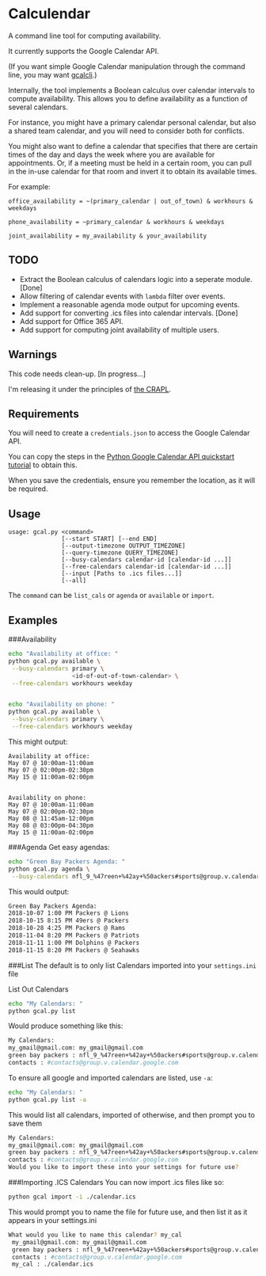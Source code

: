 # Calculendar

A command line tool for computing availability.

It currently supports the Google Calendar API.

(If you want simple Google Calendar manipulation through the command line, you may want [gcalcli](https://pypi.org/project/gcalcli/).)

Internally, the tool implements a Boolean calculus over calendar intervals to
compute availability.  This allows you to define availability as a function of
several calendars.

For instance, you might have a primary calendar personal calendar, but also a
shared team calendar, and you will need to consider both for conflicts.

You might also want to define a calendar that specifies that there are
certain times of the day and days the week where you are available for
appointments.  Or, if a meeting must be held in a certain room, you can pull in
the in-use calendar for that room and invert it to obtain its available times.

For example:

```
office_availability = ~(primary_calendar | out_of_town) & workhours & weekdays

phone_availability = ~primary_calendar & workhours & weekdays

joint_availability = my_availability & your_availability
```




## TODO

 + Extract the Boolean calculus of calendars logic into a seperate module. [Done]
 + Allow filtering of calendar events with `lambda` filter over events.
 + Implement a reasonable agenda mode output for upcoming events.
 + Add support for converting .ics files into calendar intervals. [Done]
 + Add support for Office 365 API.
 + Add support for computing joint availability of multiple users.

## Warnings

This code needs clean-up. [In progress...]

I'm releasing it under the principles of [the CRAPL](http://matt.might.net/articles/crapl/).


## Requirements

You will need to create a `credentials.json` to access the Google Calendar API.

You can copy the steps in the [Python Google Calendar API quickstart tutorial](https://developers.google.com/calendar/quickstart/python) to obtain this.

When you save the credentials, ensure you remember the location, as it will be required. 



## Usage

```
usage: gcal.py <command>
               [--start START] [--end END]
               [--output-timezone OUTPUT_TIMEZONE]
               [--query-timezone QUERY_TIMEZONE]
               [--busy-calendars calendar-id [calendar-id ...]]
               [--free-calendars calendar-id [calendar-id ...]]
               [--input [Paths to .ics files...]]
               [--all]
```

The `command` can be `list_cals` or `agenda` or `available` or `import`.


## Examples

###Availability
```bash
echo "Availability at office: "
python gcal.py available \
 --busy-calendars primary \
                  <id-of-out-of-town-calendar> \
 --free-calendars workhours weekday


echo "Availability on phone: "
python gcal.py available \
 --busy-calendars primary \
 --free-calendars workhours weekday
```

This might output:

```
Availability at office:
May 07 @ 10:00am-11:00am
May 07 @ 02:00pm-02:30pm
May 15 @ 11:00am-02:00pm


Availability on phone:
May 07 @ 10:00am-11:00am
May 07 @ 02:00pm-02:30pm
May 08 @ 11:45am-12:00pm
May 08 @ 03:00pm-04:30pm
May 15 @ 11:00am-02:00pm

```

###Agenda
Get easy agendas:
```bash
echo "Green Bay Packers Agenda: "
python gcal.py agenda \
 --busy-calendars nfl_9_%47reen+%42ay+%50ackers#sports@group.v.calendar.google.com

```
This would output:
```bash
Green Bay Packers Agenda:
2018-10-07 1:00 PM Packers @ Lions
2018-10-15 8:15 PM 49ers @ Packers
2018-10-28 4:25 PM Packers @ Rams
2018-11-04 8:20 PM Packers @ Patriots
2018-11-11 1:00 PM Dolphins @ Packers
2018-11-15 8:20 PM Packers @ Seahawks
```

###List
The default is to only list Calendars imported into your `settings.ini` file

List Out Calendars
```bash
echo "My Calendars: "
python gcal.py list 
 ```
 
 Would produce something like this:
 ```bash
 My Calendars:
 my_gmail@gmail.com: my_gmail@gmail.com
 green bay packers : nfl_9_%47reen+%42ay+%50ackers#sports@group.v.calendar.google.com
 contacts : #contacts@group.v.calendar.google.com
 ```
 
 To ensure all google and imported calendars are listed, use `-a`:
 
 ```bash
echo "My Calendars: "
python gcal.py list -a 
 ```
 
This would list all calendars, imported of otherwise, and then prompt you to save them
 ```bash
 My Calendars:
 my_gmail@gmail.com: my_gmail@gmail.com
 green bay packers : nfl_9_%47reen+%42ay+%50ackers#sports@group.v.calendar.google.com
 contacts : #contacts@group.v.calendar.google.com
 Would you like to import these into your settings for future use?
 ```
 
 ###Importing .ICS Calendars
You can now import .ics files like so:

```bash
python gcal import -i ./calendar.ics
```
This would prompt you to name the file for future use, and then list it as it appears in your settings.ini
```bash
What would you like to name this calendar? my_cal
 my_gmail@gmail.com: my_gmail@gmail.com
 green bay packers : nfl_9_%47reen+%42ay+%50ackers#sports@group.v.calendar.google.com
 contacts : #contacts@group.v.calendar.google.com
 my_cal : ./calendar.ics
```